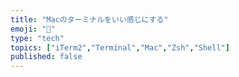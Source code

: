 ```yaml
---
title: "Macのターミナルをいい感じにする"
emoji: "🐙"
type: "tech"
topics: ["iTerm2","Terminal","Mac","Zsh","Shell"]
published: false
---
```

